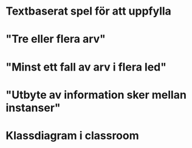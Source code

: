 #  Textbaserat spel för att uppfylla 
# "Tre eller flera arv"
# "Minst ett fall av arv i flera led"
# "Utbyte av information sker mellan instanser"

# Klassdiagram i classroom
